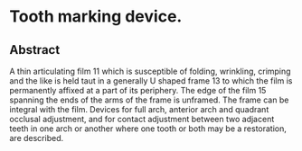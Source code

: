 # Tooth marking device.

## Abstract
A thin articulating film 11 which is susceptible of folding, wrinkling, crimping and the like is held taut in a generally U shaped frame 13 to which the film is permanently affixed at a part of its periphery. The edge of the film 15 spanning the ends of the arms of the frame is unframed. The frame can be integral with the film. Devices for full arch, anterior arch and quadrant occlusal adjustment, and for contact adjustment between two adjacent teeth in one arch or another where one tooth or both may be a restoration, are described.